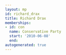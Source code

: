 ```yaml
---
layout: mp
id: richard_drax
title: Richard Drax
memberships:
- id: con
  name: Conservative Party
  start: '2010-06-08'
  end: 
autogenerated: true
---
```

